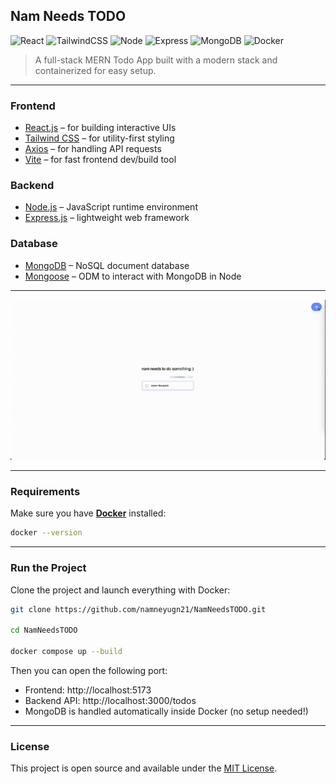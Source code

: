 ## Nam Needs TODO
![React](https://img.shields.io/badge/React-20232A?style=for-the-badge&logo=react&logoColor=61DAFB)
![TailwindCSS](https://img.shields.io/badge/Tailwind_CSS-06B6D4?style=for-the-badge&logo=tailwindcss&logoColor=white)
![Node](https://img.shields.io/badge/node.js-339933?style=for-the-badge&logo=Node.js&logoColor=white)
![Express](https://img.shields.io/badge/Express.js-404D59?style=for-the-badge)
![MongoDB](https://img.shields.io/badge/MongoDB-4EA94B?style=for-the-badge&logo=mongodb&logoColor=white)
![Docker](https://img.shields.io/badge/docker-257bd6?style=for-the-badge&logo=docker&logoColor=white)

> A full-stack MERN Todo App built with a modern stack and containerized for easy setup.

---

### Frontend
- [React.js](https://reactjs.org/) – for building interactive UIs
- [Tailwind CSS](https://tailwindcss.com/) – for utility-first styling
- [Axios](https://axios-http.com/) – for handling API requests
- [Vite](https://vitejs.dev/) – for fast frontend dev/build tool

### Backend
- [Node.js](https://nodejs.org/) – JavaScript runtime environment
- [Express.js](https://expressjs.com/) – lightweight web framework

### Database
- [MongoDB](https://www.mongodb.com/) – NoSQL document database
- [Mongoose](https://mongoosejs.com/) – ODM to interact with MongoDB in Node

---

![image](./frontend/src/assets/demo.gif)

---

### Requirements

Make sure you have [**Docker**](https://www.docker.com/products/docker-desktop) installed:
```bash
docker --version
```

---

### Run the Project
Clone the project and launch everything with Docker:
```bash
git clone https://github.com/namneyugn21/NamNeedsTODO.git

cd NamNeedsTODO

docker compose up --build
```
Then you can open the following port:
- Frontend: http://localhost:5173
- Backend API: http://localhost:3000/todos
- MongoDB is handled automatically inside Docker (no setup needed!)

---

### License

This project is open source and available under the [MIT License](LICENSE).
